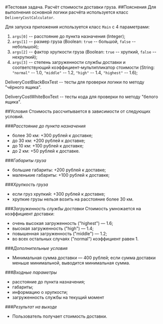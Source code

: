 #Тестовая задача. Расчёт стоимости доставки груза.
##Пояснения
Для выполнения основной логики расчёта используется класс <code>DeliveryCostCalculator</code>.

Для запуска приложения используется класс <code>Main</code> с 4 параметрами:
1) <code>args[0]</code> -- расстояние до пункта назначения (Integer);
2) <code>args[1]</code> -- размер груза (Boolean: <code>true</code> -- большой, <code>false</code> -- небольшой);
3) <code>args[2]</code> -- фактор хрупкости груза (Boolean: <code>true</code> -- хрупкий, <code>false</code> -- нехрупкий);
4) <code>args[3]</code> -- степень загруженности службы доставки и соответствующий коэффициент-мультипликатор стоимости (String: <code>"normal"</code> -- 1.0, <code>"middle"</code> -- 1.2, <code>"high"</code> -- 1.4, <code>"highest"</code> -- 1.6);

DeliveryCostBlackBoxTest -- тесты для проверки логики по методу "чёрного ящика".

DeliveryCostWhiteBoxText -- тесты кода для проверки по методу "белого ящика".

##Условия
Стоимость рассчитывается в зависимости от следующих условий.

###*Расстояние до пункта назначения*

- более 30 км: +300 рублей к доставке;
- до 30 км: +200 рублей к доставке;
- до 10 км: +100 рублей к доставке;
- до 2 км: +50 рублей к доставке.

###*Габариты груза*

- большие габариты: +200 рублей к доставке;
- маленькие габариты: +100 рублей к доставке;

###*Хрупкость груза*

- если груз хрупкий: +300 рублей к доставке; 
- хрупкие грузы нельзя возить на расстояние более 30 км.

###*Загруженность службы доставки*
Стоимость умножается на коэффициент доставки:
- очень высокая загруженность ("highest") — 1.6;
- высокая загруженность ("high") — 1.4;
- повышенная загруженность ("middle") — 1.2;
- во всех остальных случаях ("normal") коэффициент равен 1.

###*Дополнительные условия*
- Минимальная сумма доставки — 400 рублей; если сумма доставки меньше минимальной, выводится минимальная сумма.

###*Входные параметры*
- расстояние до пункта назначения;
- габариты;
- информацию о хрупкости;
- загруженность службы на текущий момент

###*Результат на выходе*
- Пользователь получает стоимость доставки.